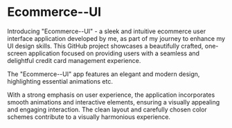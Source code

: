 # Ecommerce--UI

Introducing "Ecommerce--UI" - a sleek and intuitive ecommerce user interface application developed by me, as part of my journey to enhance my UI design skills. This GitHub project showcases a beautifully crafted, one-screen application focused on providing users with a seamless and delightful credit card management experience.

The "Ecommerce--UI" app features an elegant and modern design, highlighting essential animations etc.

With a strong emphasis on user experience, the application incorporates smooth animations and interactive elements, ensuring a visually appealing and engaging interaction. The clean layout and carefully chosen color schemes contribute to a visually harmonious experience.
